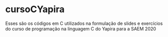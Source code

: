 # cursoCYapira

Esses são os códigos em C utilizados na formulação de slides e exercícios do curso de programação na linguagem C do Yapira para a SAEM 2020